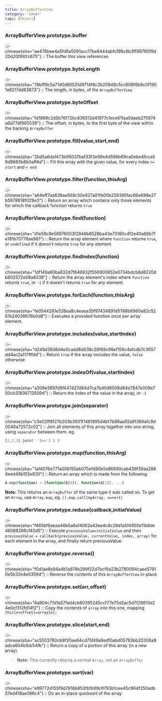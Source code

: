 ```yaml
---
title: ArrayBufferView
category: 'inner'
tags: [object]
---
```


<!--17--> 

### ArrayBufferView.prototype.buffer

::i-chinese{sha="ae476bee4a5fd6a5091acc17be6444abfcf98c6b3ff99760f9d20d20f992c675"}
::
The buffer this view references

### ArrayBufferView.prototype.byteLength

::i-chinese{sha="78bff9c5a71d0d66531d9714f8c2b20948c5cc606f6b8c0f1901e8217dd83873"}
::
The length, in bytes, of the `ArrayBufferView`

### ArrayBufferView.prototype.byteOffset

::i-chinese{sha="fd1889c2d5b76f72bc836512d41977c1ece61faa0daeb275974a6d77df665539"}
::
The offset, in bytes, to the first byte of the view within the backing `ArrayBuffer`

### ArrayBufferView.prototype.fill(value,start,end)

::i-chinese{sha="2bd5a6daf473b95037baf33f3e99e4d598b69ca0ebe4fcca59d8683b8b0aff4d"}
::
Fill this array with the given value, for every index `>= start` and `< end`

### ArrayBufferView.prototype.filter(function,thisArg)

::i-chinese{sha="a64eff7aa839ae569c50e827a91fb00b259395fac66e698e27b5678618f029e3"}
::
Return an array which contains only those elements for which the callback function returns `true`

### ArrayBufferView.prototype.find(function)

::i-chinese{sha="d1e59c9e58976003f2946b8528ba43e73160c4f2e40a66b7fe181b70778ae981"}
::
Return the array element where `function` returns `true`, or `undefined` if it doesn't returns `true` for any element.

### ArrayBufferView.prototype.findIndex(function)

::i-chinese{sha="1df149a60ba632d7f646932f556900852e0734bdcb8d8220db802572e08a8339"}
::
Return the array element's index where `function` returns `true`, or `-1` if it doesn't returns `true` for any element.

### ArrayBufferView.prototype.forEach(function,thisArg)

::i-chinese{sha="fe0544261e526ea8c4eaea35f97434891d5788b6960e82c5261b24036676b0d8"}
::
Executes a provided function once per array element.

### ArrayBufferView.prototype.includes(value,startIndex)

::i-chinese{sha="d249d38d8d4e0cadd8d639c28f69c98ef156c4afcdb7c3657dd4ac2a117fffdd"}
::
Return `true` if the array includes the value, `false` otherwise

### ArrayBufferView.prototype.indexOf(value,startIndex)

::i-chinese{sha="a309e3897d9f447427d64d7ca7bd0d6008d84e7847e009e750cb31936713509d"}
::
Return the index of the value in the array, or `-1`

### ArrayBufferView.prototype.join(separator)

::i-chinese{sha="c3e02ff8f27b203b3931f1481995d4bf7b89aa92a91366a1c9d0046a72572c02"}
::
Join all elements of this array together into one string, using `separator` between them. eg. 
```javascript
[1,2,3].join(' ')=='1 2 3'
```

### ArrayBufferView.prototype.map(function,thisArg)

::i-chinese{sha="1af4076e771a006150ab075efd90b5a86690cab439f39aa2884eed48b155e830"}
::
Return an array which is made from the following: 
```javascript
A.map(function) = [function(A[0]), function(A[1]), ...]
```

 **Note:** This returns an `ArrayBuffer` of the same type it was called on. To get an `Array`, use `Array.map`, eg. `[].map.call(myArray, x=>x+1)`

### ArrayBufferView.prototype.reduce(callback,initialValue)

::i-chinese{sha="f465bf6aeaa46b5a6a14062a42ea4c8c29d1a5f4950e11b9de46068286cf40d5"}
::
Execute `previousValue=initialValue` and then `previousValue = callback(previousValue, currentValue, index, array)` for each element in the array, and finally return previousValue.

### ArrayBufferView.prototype.reverse()

::i-chinese{sha="f0d1ae8e94a4b1a974b299f22d7bcf6a23b2780094caee57910e5b32e4e0359d"}
::
Reverse the contents of this `ArrayBufferView` in-place

### ArrayBufferView.prototype.set(arr,offset)

::i-chinese{sha="4a904c71d1a57fad4cb80395245ccf77e75d2ac5d7f29810e24e0cf312fd14f2"}
::
Copy the contents of `array` into this one, mapping `this[x+offset]=array[x];`

### ArrayBufferView.prototype.slice(start,end)

::i-chinese{sha="ac5503780cb9f20ae64cd75f49a8edf0abd05793bb20308a9adce604b1bb54fb"}
::
Return a copy of a portion of this array (in a new array).

> **Note:** This currently returns a normal `Array`, not an `ArrayBuffer`

### ArrayBufferView.prototype.sort(var)

::i-chinese{sha="e99772d155f9d7916b853fbfb99c6793b1cee45c964f250adb57ed418ae086c4"}
::
Do an in-place quicksort of the array
